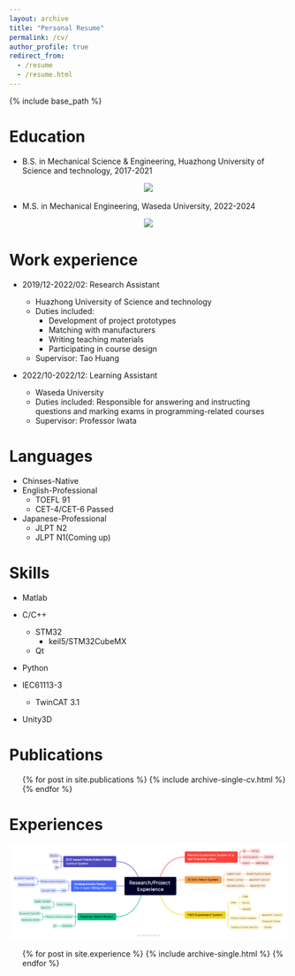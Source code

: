 ```yaml
---
layout: archive
title: "Personal Resume"
permalink: /cv/
author_profile: true
redirect_from:
  - /resume
  - /resume.html
---
```


{% include base_path %}


Education
======
* B.S. in Mechanical Science & Engineering, Huazhong University of Science and technology, 2017-2021

<center>
<img src='https://gimg3.baidu.com/search/src=https%3A%2F%2Fimgsrc.baidu.com%2Fforum%2Fpic%2Fitem%2Ff9dcd100baa1cd11bbdcbc6fb812c8fcc3ce2d13.jpg&refer=http%3A%2F%2Fwww.baidu.com&app=2021&size=w240&n=0&g=0n&q=75&fmt=auto?sec=1666112400&t=76e5e57dafe0c88d7ee68da24f169624'>

</center>

* M.S. in Mechanical Engineering, Waseda University, 2022-2024
  
  
<center>
<img src='https://www.waseda.jp/top/assets/themes/waseda-template-engine-main/img/logo-header-off.png'>

</center>


Work experience
======
* 2019/12-2022/02: Research Assistant
  * Huazhong University of Science and technology
  * Duties included: 
    * Development of project prototypes
    * Matching with manufacturers
    * Writing teaching materials
    * Participating in course design
  * Supervisor: Tao Huang

* 2022/10-2022/12: Learning Assistant
  * Waseda University
  * Duties included: Responsible for answering and instructing questions and marking exams in programming-related courses
  * Supervisor: Professor Iwata
  

Languages
======
* Chinses-Native
* English-Professional
  * TOEFL 91
  * CET-4/CET-6 Passed
* Japanese-Professional
  * JLPT N2
  * JLPT N1(Coming up)
  
Skills
======
* Matlab
* C/C++
  * STM32
    * keil5/STM32CubeMX
  * Qt

* Python
* IEC61113-3
    * TwinCAT 3.1
* Unity3D
   

Publications
======
  <ul>{% for post in site.publications %}
    {% include archive-single-cv.html %}
  {% endfor %}</ul>
  
Experiences
======
![alt ProjectExperience](/images/Project%20Experience.png)

  <ul>
  {% for post in site.experience %}
  {% include archive-single.html %}
{% endfor %}
  </ul>
  
